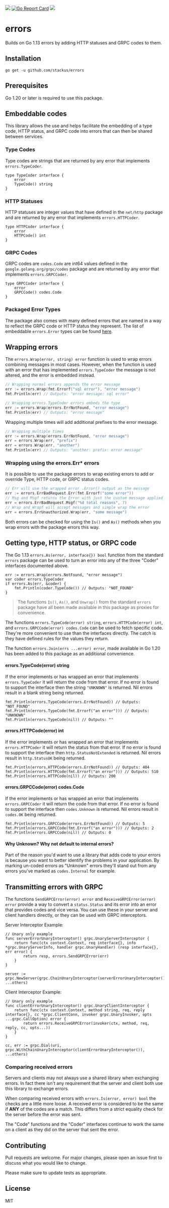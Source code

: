 ![](https://github.com/stackus/errors/workflows/CI/badge.svg)
[![Go Report Card](https://goreportcard.com/badge/github.com/stackus/errors)](https://goreportcard.com/report/github.com/stackus/errors)
[![](https://godoc.org/github.com/stackus/errors?status.svg)](https://pkg.go.dev/github.com/stackus/errors)

# errors

Builds on Go 1.13 errors by adding HTTP statuses and GRPC codes to them.

## Installation

    go get -u github.com/stackus/errors

## Prerequisites

Go 1.20 or later is required to use this package.

## Embeddable codes

This library allows the use and helps facilitate the embedding of a type code, HTTP status, and GRPC code into errors
that can then be shared between services.

### Type Codes

Type codes are strings that are returned by any error that implements `errors.TypeCoder`.

    type TypeCoder interface {
        error
        TypeCode() string
    }

### HTTP Statuses

HTTP statuses are integer values that have defined in the `net/http` package and are returned by any error that
implements `errors.HTTPCoder`.

    type HTTPCoder interface {
        error
        HTTPCode() int
    }

### GRPC Codes

GRPC codes are `codes.Code` are int64 values defined in the `google.golang.org/grpc/codes` package and are returned by
any error that implements `errors.GRPCCoder`.

    type GRPCCoder interface {
        error
        GRPCCode() codes.Code
    }

### Packaged Error Types

The package also comes with many defined errors that are named in a way to reflect the GRPC code or HTTP status they
represent. The list of embeddable `errors.Error` types can be
found [here](https://github.com/stackus/errors/blob/master/types.go).

## Wrapping errors

The `errors.Wrap(error, string) error` function is used to wrap errors combining messages in most cases. However, when
the function is used with an error that has implemented `errors.TypeCoder` the message is not altered, and the error is
embedded instead.

```go
// Wrapping normal errors appends the error message
err := errors.Wrap(fmt.Errorf("sql error"), "error message")
fmt.Println(err) // Outputs: "error message: sql error"

// Wrapping errors.TypeCoder errors embeds the type
err := errors.Wrap(errors.ErrNotFound, "error message")
fmt.Println(err) // Outputs: "error message"

```

Wrapping multiple times will add additional prefixes to the error message.

```go
// Wrapping multiple times
err := errors.Wrap(errors.ErrNotFound, "error message")
err = errors.Wrap(err, "prefix")
err = errors.Wrap(err, "another")
fmt.Println(err) // Outputs: "another: prefix: error message"
```

### Wrapping using the errors.Err* errors

It is possible to use the package errors to wrap existing errors to add or override Type, HTTP code, or GRPC status codes.

```go
// Err will use the wrapped error .Error() output as the message
err := errors.ErrBadRequest.Err(fmt.Errorf("some error"))
// Msg and Msgf returns the Error with just the custom message applied
err = errors.ErrBadRequest.Msgf("%d total reasons", 7)
// Wrap and Wrapf will accept messages and simple wrap the error
err = errors.ErrUnauthorized.Wrap(err, "some message")
```

Both errors can be checked for using the `Is()` and `As()` methods when you wrap errors with the package errors this way.

## Getting type, HTTP status, or GRPC code

The Go 1.13 `errors.As(error, interface{}) bool` function from the standard `errors` package can be used to turn an
error into any of the three "Coder" interfaces documented above.

    err := errors.Wrap(errors.NotFound, "error message")
    var coder errors.TypeCoder
    if errors.As(err, &coder) {
        fmt.Println(coder.TypeCode()) // Outputs: "NOT_FOUND"
    }

> The functions `Is()`, `As()`, and `Unwrap()` from the standard `errors` package have all been made available in this package as proxies for convenience.

The functions `errors.TypeCode(error) string`, `errors.HTTPCode(error) int`, and `errors.GRPCCode(error) codes.Code` can
be used to fetch specific code. They're more convenient to use than the interfaces directly. The catch is they have
defined rules for the values they return.

The function `errors.Join(errs ...error) error`, made available in Go 1.20 has been added to this package as an additional convenience.

#### errors.TypeCode(error) string

If the error implements or has wrapped an error that implements `errors.TypeCoder` it will return the code from that
error. If no error is found to support the interface then the string `"UNKNOWN"` is returned. Nil errors result in a
blank string being returned.

    fmt.Println(errors.TypeCode(errors.ErrNotFound)) // Outputs: "NOT_FOUND"
    fmt.Println(errors.TypeCode(fmt.Errorf("an error"))) // Outputs: "UNKNOWN"
    fmt.Println(errors.TypeCode(nil)) // Outputs: ""

#### errors.HTTPCode(error) int

If the error implements or has wrapped an error that implements `errors.HTTPCoder` it will return the status from that
error. If no error is found to support the interface then `http.StatusNotExtended` is returned. Nil errors result
in `http.StatusOK` being returned.

    fmt.Println(errors.HTTPCode(errors.ErrNotFound)) // Outputs: 404
    fmt.Println(errors.HTTPCode(fmt.Errorf("an error"))) // Outputs: 510
    fmt.Println(errors.HTTPCode(nil)) // Outputs: 200

#### errors.GRPCCode(error) codes.Code

If the error implements or has wrapped an error that implements `errors.GRPCCoder` it will return the code from that
error. If no error is found to support the interface then `codes.Unknown` is returned. Nil errors result in `codes.OK`
being returned.

    fmt.Println(errors.GRPCCode(errors.ErrNotFound)) // Outputs: 5
    fmt.Println(errors.GRPCCode(fmt.Errorf("an error"))) // Outputs: 2
    fmt.Println(errors.GRPCCode(nil)) // Outputs: 0

#### Why Unknown? Why not default to internal errors?

Part of the reason you'd want to use a library that adds code to your errors is because you want to better identify the
problems in your application. By marking un-coded errors as "Unknown" errors they'll stand out from any errors you've
marked as `codes.Internal` for example.

## Transmitting errors with GRPC

The functions `SendGRPCError(error) error` and `ReceiveGRPCError(error) error` provide a way to convert
a `status.Status` and its error into an error that provides codes and vice versa. You can use these in your server and
client handlers directly, or they can be used with GRPC interceptors.

Server Interceptor Example:

    // Unary only example
    func serverErrorUnaryInterceptor() grpc.UnaryServerInterceptor {
	    return func(ctx context.Context, req interface{}, info *grpc.UnaryServerInfo, handler grpc.UnaryHandler) (resp interface{}, err error) {
		    return resp, errors.SendGRPCError(err)
    	}
    }

    server := grpc.NewServer(grpc.ChainUnaryInterceptor(serverErrorUnaryInterceptor()), ...others)

Client Interceptor Example:

    // Unary only example
    func clientErrorUnaryInterceptor() grpc.UnaryClientInterceptor {
	    return func(ctx context.Context, method string, req, reply interface{}, cc *grpc.ClientConn, invoker grpc.UnaryInvoker, opts ...grpc.CallOption) error {
		    return errors.ReceiveGRPCError(invoker(ctx, method, req, reply, cc, opts...))
    	}
    }

    cc, err := grpc.Dial(uri, grpc.WithChainUnaryInterceptor(clientErrorUnaryInterceptor()), ...others)

### Comparing received errors

Servers and clients may not always use a shared library when exchanging errors. In fact there isn't any requirement that
the server and client both use this library to exchange errors.

When comparing received errors with `errors.Is(error, error) bool` the checks are a little more loose. A received error
is considered to be the same if **ANY** of the codes are a match. This differs from a strict equality check for the
server before the error was sent.

The "Code" functions and the "Coder" interfaces continue to work the same on a client as they did on the server that
sent the error.

## Contributing

Pull requests are welcome. For major changes, please open an issue first to discuss what you would like to change.

Please make sure to update tests as appropriate.

## License

MIT
